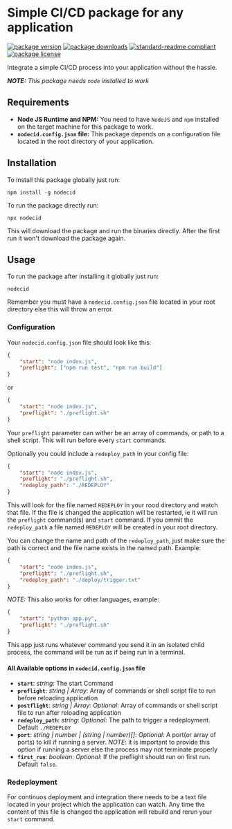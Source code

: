 # Simple CI/CD package for any application

[![package version](https://img.shields.io/npm/v/nodecid.svg?style=flat-square)](https://npmjs.org/package/nodecid)
[![package downloads](https://img.shields.io/npm/dm/nodecid.svg?style=flat-square)](https://npmjs.org/package/nodecid)
[![standard-readme compliant](https://img.shields.io/badge/readme%20style-standard-brightgreen.svg?style=flat-square)](https://github.com/RichardLitt/standard-readme)
[![package license](https://img.shields.io/npm/l/nodecid.svg?style=flat-square)](https://npmjs.org/package/nodecid)

Integrate a simple CI/CD process into your application without the hassle.

_**NOTE:** This package needs `node` installed to work_

## Requirements

-   **Node JS Runtime and NPM:** You need to have `NodeJS` and `npm` installed on the target machine for this package to work.
-   **`nodecid.config.json` file:** This package depends on a configuration file located in the root directory of your application.

## Installation

To install this package globally just run:

```shell
npm install -g nodecid
```

To run the package directly run:

```shell
npx nodecid
```

This will download the package and run the binaries directly. After the first run it won't download the package again.

## Usage

To run the package after installing it globally just run:

```shell
nodecid
```

Remember you must have a `nodecid.config.json` file located in your root directory else this will throw an error.

### Configuration

Your `nodecid.config.json` file should look like this:

```json
{
    "start": "node index.js",
    "preflight": ["npm run test", "npm run build"]
}
```

or

```json
{
    "start": "node index.js",
    "preflight": "./preflight.sh"
}
```

Your `preflight` parameter can wither be an array of commands, or path to a shell script. This will run before every `start` commands.

Optionally you could include a `redeploy_path` in your config file:

```json
{
    "start": "node index.js",
    "preflight": "./preflight.sh",
    "redeploy_path": "./REDEPLOY"
}
```

This will look for the file named `REDEPLOY` in your rood directory and watch that file. If the file is changed the application will be restarted, ie it will run the `preflight` command(s) and `start` command. If you ommit the `redeploy_path` a file named `REDEPLOY` will be created in your root directory.

You can change the name and path of the `redeploy_path`, just make sure the path is correct and the file name exists in the named path. Example:

```json
{
    "start": "node index.js",
    "preflight": "./preflight.sh",
    "redeploy_path": "./deploy/trigger.txt"
}
```

_NOTE:_ This also works for other languages, example:

```json
{
    "start": "python app.py",
    "preflight": "./preflight.sh"
}
```

This app just runs whatever command you send it in an isolated child process, the command will be run as if being run in a terminal.

#### All Available options in `nodecid.config.json` file

-   **`start`**: _string_: The start Command
-   **`preflight`**: _string | Array_: Array of commands or shell script file to run before reloading application
-   **`postflight`**: _string | Array_: _Optional_: Array of commands or shell script file to run after reloading application
-   **`redeploy_path`**: _string_: _Optional_: The path to trigger a redeployment. Default `./REDEPLOY`
-   **`port`**: _string | number | (string | number)[]_: _Optional_: A port(or array of ports) to kill if running a server. _NOTE_: it is important to provide this option if running a server else the process may not terminate properly
-   **`first_run`**: _boolean_: _Optional_: If the preflight should run on first run. Default `false`.

### Redeployment

For continuos deployment and integration there needs to be a text file located in your project which the application can watch. Any time the content of this file is changed the application will rebuild and rerun your `start` command.
